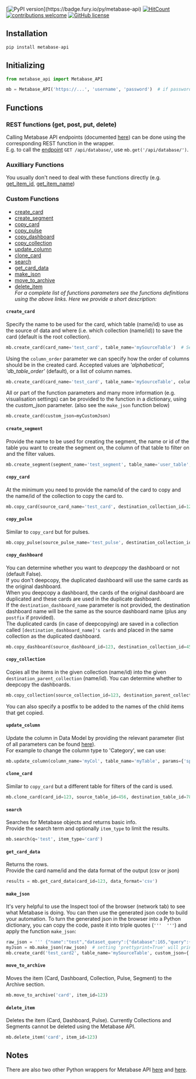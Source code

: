 [![PyPI version](https://badge.fury.io/py/metabase-api.svg?)](https://badge.fury.io/py/metabase-api)
[![HitCount](http://hits.dwyl.com/vvaezian/metabase_api_python.svg)](http://hits.dwyl.com/vvaezian/metabase_api_python)
[![contributions welcome](https://img.shields.io/badge/contributions-welcome-brightgreen.svg)](https://github.com/vvaezian/metabase_api_python/issues)
[![GitHub license](https://img.shields.io/github/license/vvaezian/metabase_api_python.svg)](https://github.com/vvaezian/metabase_api_python/blob/master/LICENSE)

## Installation
```python
pip install metabase-api
```

## Initializing
```python
from metabase_api import Metabase_API

mb = Metabase_API('https://...', 'username', 'password')  # if password is not given, it will prompt for password
```
## Functions
### REST functions (get, post, put, delete)
Calling Metabase API endpoints (documented [here](https://github.com/metabase/metabase/blob/master/docs/api-documentation.md)) can be done using the corresponding REST function in the wrapper.  
E.g. to call the [endpoint](https://github.com/metabase/metabase/blob/master/docs/api-documentation.md#get-apidatabase) `GET /api/database/`, use `mb.get('/api/database/')`.

### Auxilliary Functions
You usually don't need to deal with these functions directly (e.g. [get_item_id](https://github.com/vvaezian/metabase_api_python/blob/b2ef09cf81647cdfc9a3e461fa2eb955b529f50b/metabase_api/metabase_api.py#L88), [get_item_name](https://github.com/vvaezian/metabase_api_python/blob/b2ef09cf81647cdfc9a3e461fa2eb955b529f50b/metabase_api/metabase_api.py#L76))

### Custom Functions

- [create_card](https://github.com/vvaezian/metabase_api_python/blob/b2ef09cf81647cdfc9a3e461fa2eb955b529f50b/metabase_api/metabase_api.py#L238)
- [create_segment](https://github.com/vvaezian/metabase_api_python/blob/b2ef09cf81647cdfc9a3e461fa2eb955b529f50b/metabase_api/metabase_api.py#L403)
- [copy_card](https://github.com/vvaezian/metabase_api_python/blob/b2ef09cf81647cdfc9a3e461fa2eb955b529f50b/metabase_api/metabase_api.py#L450)
- [copy_pulse](https://github.com/vvaezian/metabase_api_python/blob/b2ef09cf81647cdfc9a3e461fa2eb955b529f50b/metabase_api/metabase_api.py#L511)
- [copy_dashboard](https://github.com/vvaezian/metabase_api_python/blob/b2ef09cf81647cdfc9a3e461fa2eb955b529f50b/metabase_api/metabase_api.py#L563)
- [copy_collection](https://github.com/vvaezian/metabase_api_python/blob/b2ef09cf81647cdfc9a3e461fa2eb955b529f50b/metabase_api/metabase_api.py#L656)
- [update_column](https://github.com/vvaezian/metabase_api_python/blob/35e4ab921d9a0dcb6dafb0fc3b6d72a002d6acf7/metabase_api/metabase_api.py#L830)
- [clone_card](https://github.com/vvaezian/metabase_api_python/blob/1032bb9df026da5f31acfbc9421cfbb8363fc385/metabase_api/metabase_api.py#L861)
- [search](https://github.com/vvaezian/metabase_api_python/blob/640fe70feb360e13aeff96c82ee1b51ce7e404a0/metabase_api/metabase_api.py#L797)
- [get_card_data](https://github.com/vvaezian/metabase_api_python/blob/640fe70feb360e13aeff96c82ee1b51ce7e404a0/metabase_api/metabase_api.py#L818)
- [make_json](https://github.com/vvaezian/metabase_api_python/blob/b2ef09cf81647cdfc9a3e461fa2eb955b529f50b/metabase_api/metabase_api.py#L827)
- [move_to_archive](https://github.com/vvaezian/metabase_api_python/blob/b2ef09cf81647cdfc9a3e461fa2eb955b529f50b/metabase_api/metabase_api.py#L757)
- [delete_item](https://github.com/vvaezian/metabase_api_python/blob/b2ef09cf81647cdfc9a3e461fa2eb955b529f50b/metabase_api/metabase_api.py#L786)  
*For a complete list of functions parameters see the functions definitions using the above links. Here we provide a short description:*

#### `create_card`
Specify the name to be used for the card, which table (name/id) to use as the source of data and where (i.e. which collection (name/id)) to save the card (default is the root collection).  
```python
mb.create_card(card_name='test_card', table_name='mySourceTable')  # Setting `verbose=True` will print extra information while creating the card.
```
Using the `column_order` parameter we can specify how the order of columns should be in the created card. Accepted values are *'alphabetical', 'db_table_order'* (default), or a list of column names.
```python
mb.create_card(card_name='test_card', table_name='mySourceTable', column_order=['myCol5', 'myCol3', 'myCol8'])
```
All or part of the function parameters and many more information (e.g. visualisation settings) can be provided to the function in a dictionary, using the *custom_json* parameter. (also see the `make_json` function below)
```python
mb.create_card(custom_json=myCustomJson)
```

#### `create_segment`
Provide the name to be used for creating the segment, the name or id of the table you want to create the segment on, the column of that table to filter on and the filter values.
```python
mb.create_segment(segment_name='test_segment', table_name='user_table', column_name='user_id', column_values=[123, 456, 789])
```

#### `copy_card`
At the minimum you need to provide the name/id of the card to copy and the name/id of the collection to copy the card to.
```python
mb.copy_card(source_card_name='test_card', destination_collection_id=123)
```

#### `copy_pulse`
Similar to `copy_card` but for pulses.
```python
mb.copy_pulse(source_pulse_name='test_pulse', destination_collection_id=123)
```

#### `copy_dashboard`
You can determine whether you want to *deepcopy* the dashboard or not (default False).  
If you don't deepcopy, the duplicated dashboard will use the same cards as the original dashboard.  
When you deepcopy a dashboard, the cards of the original dashboard are duplicated and these cards are used in the duplicate dashboard.  
If the `destination_dashboard_name` parameter is not provided, the destination dashboard name will be the same as the source dashboard name (plus any `postfix` if provided).  
The duplicated cards (in case of deepcopying) are saved in a collection called `[destination_dashboard_name]'s cards` and placed in the same collection as the duplicated dashboard.
```python
mb.copy_dashboard(source_dashboard_id=123, destination_collection_id=456, deepcopy=True)
```

#### `copy_collection`
Copies all the items in the given collection (name/id) into the given `destination_parent_collection` (name/id). You can determine whether to deepcopy the dashboards.
```python
mb.copy_collection(source_collection_id=123, destination_parent_collection_id=456, deepcopy_dashboards=True, verbose=True)
```
You can also specify a postfix to be added to the names of the child items that get copied.

#### `update_column`
Update the column in Data Model by providing the relevant parameter (list of all parameters can be found [here](https://www.metabase.com/docs/latest/api-documentation.html#put-apifieldid)).  
For example to change the column type to 'Category', we can use:
```python
mb.update_column(column_name='myCol', table_name='myTable', params={'special_type':'type/Category'})
```

#### `clone_card`
Similar to `copy_card` but a different table for filters of the card is used.
```python
mb.clone_card(card_id=123, source_table_id=456, destination_table_id=789, new_card_name='test clone', new_card_collection_id=1)
```

#### `search`
Searches for Metabase objects and returns basic info.  
Provide the search term and optionally `item_type` to limit the results.
```Python
mb.search(q='test', item_type='card')
```

#### `get_card_data`
Returns the rows.  
Provide the card name/id and the data format of the output (csv or json)
```python
results = mb.get_card_data(card_id=123, data_format='csv')
```

#### `make_json`
It's very helpful to use the Inspect tool of the browser (network tab) to see what Metabase is doing. You can then use the generated json code to build your automation. To turn the generated json in the browser into a Python dictionary, you can copy the code, paste it into triple quotes (`'''  '''`) and apply the function `make_json`:
```python
raw_json = ''' {"name":"test","dataset_query":{"database":165,"query":{"fields":[["field-id",35839],["field-id",35813],["field-id",35829],["field-id",35858],["field-id",35835],["field-id",35803],["field-id",35843],["field-id",35810],["field-id",35826],["field-id",35815],["field-id",35831],["field-id",35827],["field-id",35852],["field-id",35832],["field-id",35863],["field-id",35851],["field-id",35850],["field-id",35864],["field-id",35854],["field-id",35846],["field-id",35811],["field-id",35933],["field-id",35862],["field-id",35833],["field-id",35816]],"source-table":2154},"type":"query"},"display":"table","description":null,"visualization_settings":{"table.column_formatting":[{"columns":["Diff"],"type":"range","colors":["#ED6E6E","white","#84BB4C"],"min_type":"custom","max_type":"custom","min_value":-30,"max_value":30,"operator":"=","value":"","color":"#509EE3","highlight_row":false}],"table.pivot_column":"Sale_Date","table.cell_column":"SKUID"},"archived":false,"enable_embedding":false,"embedding_params":null,"collection_id":183,"collection_position":null,"result_metadata":[{"name":"Sale_Date","display_name":"Sale_Date","base_type":"type/DateTime","fingerprint":{"global":{"distinct-count":1,"nil%":0},"type":{"type/DateTime":{"earliest":"2019-12-28T00:00:00","latest":"2019-12-28T00:00:00"}}},"special_type":null},{"name":"Account_ID","display_name":"Account_ID","base_type":"type/Text","fingerprint":{"global":{"distinct-count":411,"nil%":0},"type":{"type/Text":{"percent-json":0,"percent-url":0,"percent-email":0,"average-length":9}}},"special_type":null},{"name":"Account_Name","display_name":"Account_Name","base_type":"type/Text","fingerprint":{"global":{"distinct-count":410,"nil%":0.0015},"type":{"type/Text":{"percent-json":0,"percent-url":0,"percent-email":0,"average-length":21.2916}}},"special_type":null},{"name":"Account_Type","display_name":"Account_Type","base_type":"type/Text","special_type":"type/Category","fingerprint":{"global":{"distinct-count":5,"nil%":0.0015},"type":{"type/Text":{"percent-json":0,"percent-url":0,"percent-email":0,"average-length":3.7594}}}}],"metadata_checksum":"7XP8bmR1h5f662CFE87tjQ=="} '''
myJson = mb.make_json(raw_json)  # setting 'prettyprint=True' will print the output in a structured format.
mb.create_card('test_card2', table_name='mySourceTable', custom_json={'visualization_settings':myJson['visualization_settings']})
```

#### `move_to_archive`
Moves the item (Card, Dashboard, Collection, Pulse, Segment) to the Archive section.
```python
mb.move_to_archive('card', item_id=123)
```
#### `delete_item`
Deletes the item (Card, Dashboard, Pulse). Currently Collections and Segments cannot be deleted using the Metabase API.
```python
mb.delete_item('card', item_id=123)
```

## Notes
There are also two other Python wrappers for Metabase API [here](https://github.com/mertsalik/metabasepy) and [here](https://github.com/STUnitas/metabase-py).
